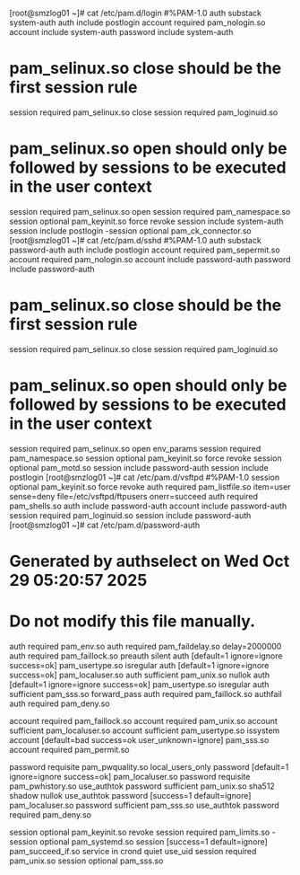 [root@smzlog01 ~]# cat /etc/pam.d/login
#%PAM-1.0
auth       substack     system-auth
auth       include      postlogin
account    required     pam_nologin.so
account    include      system-auth
password   include      system-auth
# pam_selinux.so close should be the first session rule
session    required     pam_selinux.so close
session    required     pam_loginuid.so
# pam_selinux.so open should only be followed by sessions to be executed in the user context
session    required     pam_selinux.so open
session    required     pam_namespace.so
session    optional     pam_keyinit.so force revoke
session    include      system-auth
session    include      postlogin
-session   optional     pam_ck_connector.so
[root@smzlog01 ~]# cat /etc/pam.d/sshd
#%PAM-1.0
auth       substack     password-auth
auth       include      postlogin
account    required     pam_sepermit.so
account    required     pam_nologin.so
account    include      password-auth
password   include      password-auth
# pam_selinux.so close should be the first session rule
session    required     pam_selinux.so close
session    required     pam_loginuid.so
# pam_selinux.so open should only be followed by sessions to be executed in the user context
session    required     pam_selinux.so open env_params
session    required     pam_namespace.so
session    optional     pam_keyinit.so force revoke
session    optional     pam_motd.so
session    include      password-auth
session    include      postlogin
[root@smzlog01 ~]# cat /etc/pam.d/vsftpd
#%PAM-1.0
session    optional     pam_keyinit.so    force revoke
auth       required     pam_listfile.so item=user sense=deny file=/etc/vsftpd/ftpusers onerr=succeed
auth       required     pam_shells.so
auth       include      password-auth
account    include      password-auth
session    required     pam_loginuid.so
session    include      password-auth
[root@smzlog01 ~]# cat /etc/pam.d/password-auth
# Generated by authselect on Wed Oct 29 05:20:57 2025
# Do not modify this file manually.

auth        required                                     pam_env.so
auth        required                                     pam_faildelay.so delay=2000000
auth        required                                     pam_faillock.so preauth silent
auth        [default=1 ignore=ignore success=ok]         pam_usertype.so isregular
auth        [default=1 ignore=ignore success=ok]         pam_localuser.so
auth        sufficient                                   pam_unix.so nullok
auth        [default=1 ignore=ignore success=ok]         pam_usertype.so isregular
auth        sufficient                                   pam_sss.so forward_pass
auth        required                                     pam_faillock.so authfail
auth        required                                     pam_deny.so

account     required                                     pam_faillock.so
account     required                                     pam_unix.so
account     sufficient                                   pam_localuser.so
account     sufficient                                   pam_usertype.so issystem
account     [default=bad success=ok user_unknown=ignore] pam_sss.so
account     required                                     pam_permit.so

password    requisite                                    pam_pwquality.so local_users_only
password    [default=1 ignore=ignore success=ok]         pam_localuser.so
password    requisite                                    pam_pwhistory.so use_authtok
password    sufficient                                   pam_unix.so sha512 shadow nullok use_authtok
password    [success=1 default=ignore]                   pam_localuser.so
password    sufficient                                   pam_sss.so use_authtok
password    required                                     pam_deny.so

session     optional                                     pam_keyinit.so revoke
session     required                                     pam_limits.so
-session    optional                                     pam_systemd.so
session     [success=1 default=ignore]                   pam_succeed_if.so service in crond quiet use_uid
session     required                                     pam_unix.so
session     optional                                     pam_sss.so
